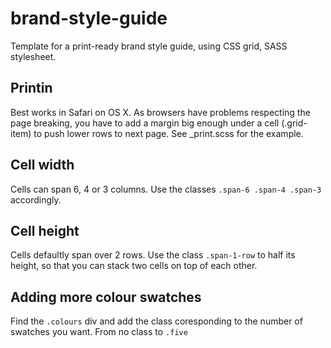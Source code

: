 # brand-style-guide
Template for a print-ready brand style guide, using CSS grid, SASS stylesheet.

## Printin
Best works in Safari on OS X. As browsers have problems respecting the page breaking, you have to add a margin big enough under a cell (.grid-item) to push lower rows to next page. See _print.scss for the example.

## Cell width
Cells can span 6, 4 or 3 columns. Use the classes `.span-6 .span-4 .span-3` accordingly.
		
## Cell height
Cells defaultly span over 2 rows. Use the class `.span-1-row` to half its height, so that you can stack two cells on top of each other.

## Adding more colour swatches
Find the `.colours` div and add the class coresponding to the number of swatches you want. From no class to `.five`	
